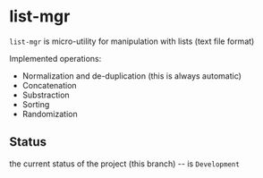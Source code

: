 list-mgr
==================

`list-mgr` is micro-utility for manipulation with lists (text file format)

Implemented operations:

*   Normalization and de-duplication (this is always automatic)
*   Concatenation
*   Substraction
*   Sorting
*   Randomization

Status
------

the current status of the project (this branch) -- is `Development`
